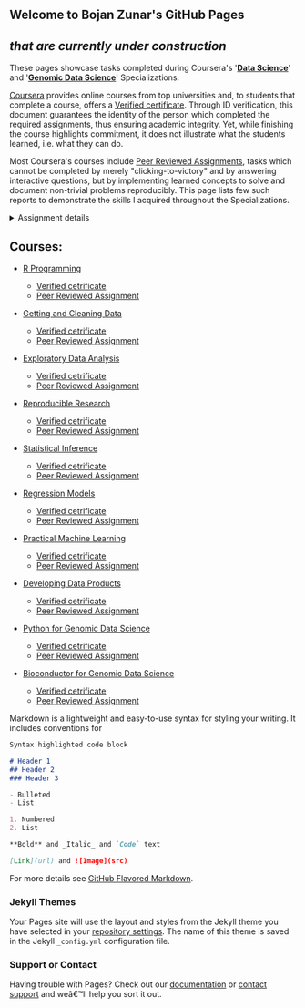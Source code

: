 ## Welcome to Bojan Zunar's GitHub Pages
## _that are currently under construction_



These pages showcase tasks completed during Coursera's '[**Data Science**](https://www.coursera.org/specializations/jhu-data-science)' and '[**Genomic Data Science**](https://www.coursera.org/specializations/genomic-data-science)' Specializations. 

[Coursera](https://www.coursera.org/) provides online courses from top universities and, to students that complete a course, offers a [Verified certificate](https://learner.coursera.help/hc/en-us/articles/208280196). Through ID verification, this document guarantees the identity of the person which completed the required assignments, thus ensuring academic integrity. Yet, while finishing the course highlights commitment, it does not illustrate what the students learned, i.e. what they can do. 

Most Coursera's courses include [Peer Reviewed Assignments](https://learner.coursera.help/hc/en-us/articles/208279946-See-feedback-and-grades-for-peer-reviewed-assignments), tasks which cannot be completed by merely "clicking-to-victory" and by answering interactive questions, but by implementing learned concepts to solve and document non-trivial problems reproducibly. This page lists few such reports to demonstrate the skills I acquired throughout the Specializations. 

<details>
 <summary>Assignment details</summary>

Collapsible text

</details>


## Courses:

- [R Programming](https://www.coursera.org/learn/r-programming)
  - [Verified cetrificate]()
  - [Peer Reviewed Assignment]()  


- [Getting and Cleaning Data](https://www.coursera.org/learn/data-cleaning)
  - [Verified cetrificate]()
  - [Peer Reviewed Assignment]() 


- [Exploratory Data Analysis](https://www.coursera.org/learn/exploratory-data-analysis)
  - [Verified cetrificate]()
  - [Peer Reviewed Assignment]() 


- [Reproducible Research](https://www.coursera.org/learn/reproducible-research)
  - [Verified cetrificate]()
  - [Peer Reviewed Assignment]() 


- [Statistical Inference](https://www.coursera.org/learn/statistical-inference)
  - [Verified cetrificate]()
  - [Peer Reviewed Assignment]() 


- [Regression Models](https://www.coursera.org/learn/regression-models)
  - [Verified cetrificate]()
  - [Peer Reviewed Assignment]() 


- [Practical Machine Learning](https://www.coursera.org/learn/practical-machine-learning)
  - [Verified cetrificate]()
  - [Peer Reviewed Assignment]() 


- [Developing Data Products](https://www.coursera.org/learn/data-products)
  - [Verified cetrificate]()
  - [Peer Reviewed Assignment]() 


- [Python for Genomic Data Science](https://www.coursera.org/learn/python-genomics)
  - [Verified cetrificate]()
  - [Peer Reviewed Assignment]() 


- [Bioconductor for Genomic Data Science](https://www.coursera.org/learn/bioconductor)
  - [Verified cetrificate](https://www.coursera.org/account/accomplishments/records/7XTSS4LNY5SJ)
  - [Peer Reviewed Assignment]() 





Markdown is a lightweight and easy-to-use syntax for styling your writing. It includes conventions for

```markdown
Syntax highlighted code block

# Header 1
## Header 2
### Header 3

- Bulleted
- List

1. Numbered
2. List

**Bold** and _Italic_ and `Code` text

[Link](url) and ![Image](src)
```

For more details see [GitHub Flavored Markdown](https://guides.github.com/features/mastering-markdown/).

### Jekyll Themes

Your Pages site will use the layout and styles from the Jekyll theme you have selected in your [repository settings](https://github.com/bzunar/bzunar.github.io/settings). The name of this theme is saved in the Jekyll `_config.yml` configuration file.

### Support or Contact

Having trouble with Pages? Check out our [documentation](https://help.github.com/categories/github-pages-basics/) or [contact support](https://github.com/contact) and weâ€™ll help you sort it out.

